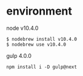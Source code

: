 # environment
node v10.4.0
```
$ nodebrew install v10.4.0
$ nodebrew use v10.4.0
```

gulp 4.0.0
```
npm install i -D gulp@next
```